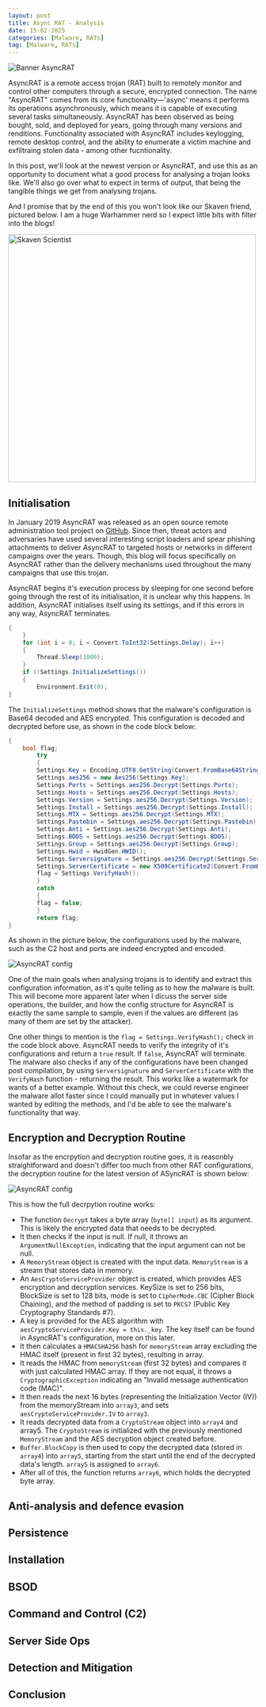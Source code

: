 ```yaml
---
layout: post
title: Async RAT - Analysis
date: 15-02-2025
categories: [Malware, RATs]
tag: [Malware, RATs]
---
```


![Banner AsyncRAT](assets/images/blogs/async-rat/Banner-async.png)

AsyncRAT is a remote access trojan (RAT) built to remotely monitor and control other computers through a secure, encrypted connection. The name "AsyncRAT" comes from its core functionality—'async' means it performs its operations asynchronously, which means it is capable of executing several tasks simultaneously. AsyncRAT has been observed as being bought, sold, and deployed for years, going through many versions and renditions. Functionality associated with AsyncRAT includes keylogging, remote desktop control, and the ability to enumerate a victim machine and exfiltraing stolen data - among other fucntionality.

In this post, we'll look at the newest version or AsyncRAT, and use this as an opportunity to document what a good process for analysing a trojan looks like. We'll also go over what to expect in terms of output, that being the tangible things we get from analysing trojans.

And I promise that by the end of this you won't look like our Skaven friend, pictured below. I am a huge Warhammer nerd so I expect little bits with filter into the blogs!

<img src="assets/images/blogs/async-rat/skaven-scientist.png" alt="Skaven Scientist" width="500" height="500">

## Initialisation

In January 2019 AsyncRAT was released as an open source remote administration tool project on [GitHub](https://github.com/NYAN-x-CAT/AsyncRAT-C-Sharp). Since then, threat actors and adversaries have used several interesting script loaders and spear phishing attachments to deliver AsyncRAT to targeted hosts or networks in different campaigns over the years. Though, this blog will focus specifically on AsyncRAT rather than the delivery mechanisms used throughout the many campaigns that use this trojan.

AsyncRAT begins it's execution process by sleeping for one second before going through the rest of its initialisation, it is unclear why this happens. In addition, AsyncRAT initialises itself using its settings, and if this errors in any way, AsyncRAT terminates.

```cs
{
	}
	for (int i = 0; i < Convert.ToInt32(Settings.Delay); i++)
	{
		Thread.Sleep(1000);
	}
	if (!Settings.InitializeSettings())
	{
		Environment.Exit(0);
}
```

The `InitializeSettings` method shows that the malware's configuration is Base64 decoded and AES encrypted. This configuration is decoded and decrypted before use, as shown in the code block below:

```cs
{
	bool flag;
		try
		{
		Settings.Key = Encoding.UTF8.GetString(Convert.FromBase64String(Settings.Key));
		Settings.aes256 = new Aes256(Settings.Key);
		Settings.Ports = Settings.aes256.Decrypt(Settings.Ports);
		Settings.Hosts = Settings.aes256.Decrypt(Settings.Hosts);
		Settings.Version = Settings.aes256.Decrypt(Settings.Version);
		Settings.Install = Settings.aes256.Decrypt(Settings.Install);
		Settings.MTX = Settings.aes256.Decrypt(Settings.MTX);
		Settings.Pastebin = Settings.aes256.Decrypt(Settings.Pastebin);
		Settings.Anti = Settings.aes256.Decrypt(Settings.Anti);
		Settings.BDOS = Settings.aes256.Decrypt(Settings.BDOS);
		Settings.Group = Settings.aes256.Decrypt(Settings.Group);
		Settings.Hwid = HwidGen.HWID();
		Settings.Serversignature = Settings.aes256.Decrypt(Settings.Serversignature);
		Settings.ServerCertificate = new X509Certificate2(Convert.FromBase64String(Settings.aes256.Decrypt(Settings.Certificate)));
		flag = Settings.VerifyHash();
		}
		catch
		{
		flag = false;
		}
		return flag;
}
```

As shown in the picture below, the configurations used by the malware, such as the C2 host and ports are indeed encrypted and encoded.

![AsyncRAT config](assets/images/blogs/async-rat/async-config.png)

One of the main goals when analysing trojans is to identify and extract this configuration information, as it's quite telling as to how the malware is built. This will become more apparent later when I dicuss the server side operations, the builder, and how the config structure for AsyncRAT is exactly the same sample to sample, even if the values are different (as many of them are set by the attacker).

One other things to mention is the `flag = Settings.VerifyHash();` check in the code block above. AsyncRAT needs to verify the integrity of it's configurations and return a `true` result. If `false`, AsyncRAT will terminate. The malware also checks if any of the configurations have been changed post compilation, by using `Serversignature` and `ServerCertificate` with the `VerifyHash` function - returning the result. This works like a watermark for wants of a better example. Without this check, we could reverse engineer the malware allot faster since I could manually put in whatever values I wanted by editing the methods, and I'd be able to see the malware's functionality that way.

## Encryption and Decryption Routine

Insofar as the encrpytion and decryption routine goes, it is reasonbly straightforward and doesn't differ too much from other RAT configurations, the decryption routine for the latest version of ASyncRAT is shown below:

![AsyncRAT config](assets/images/blogs/async-rat/async-decrypt.png)

This is how the full decrpytion routine works:

* The function `Decrypt` takes a byte array (`byte[] input`) as its argument. This is likely the encrypted data that needs to be decrypted.
* It then checks if the input is null. If null, it throws an `ArgumentNullException`, indicating that the input argument can not be null.
* A `MemoryStream` object is created with the input data. `MemoryStream` is a stream that stores data in memory.
* An `AesCryptoServiceProvider` object is created, which provides AES encryption and decryption services. KeySize is set to 256 bits, BlockSize is set to 128 bits, mode is set to `CipherMode.CBC` (Cipher Block Chaining), and the method of padding is set to `PKCS7` (Public Key Cryptography Standards #7).
* A key is provided for the AES algorithm with `aesCryptoServiceProvider.Key = this._key`. The key itself can be found in AsyncRAT's configuration, more on this later.
* It then calculates a `HMACSHA256` hash for `memoryStream` array excluding the HMAC itself (present in first 32 bytes), resulting in array.
* It reads the HMAC from `memoryStream` (first 32 bytes) and compares it with just calculated HMAC array. If they are not equal, it throws a `CryptographicException` indicating an "Invalid message authentication code (MAC)".
* It then reads the next 16 bytes (representing the Initialization Vector (IV)) from the memoryStream into `array3`, and sets `aesCryptoServiceProvider.IV` to `array3`.
* It reads decrypted data from a `CryptoStream` object into `array4` and array5. The `CryptoStream` is initialized with the previously mentioned `MemoryStream` and the AES decryption object created before.
* `Buffer.BlockCopy` is then used to copy the decrypted data (stored in `array4`) into `array5`, starting from the start until the end of the decrypted data's length.
`array5` is assigned to `array6`.
* After all of this, the function returns `array6`, which holds the decrypted byte array.











## Anti-analysis and defence evasion

## Persistence

## Installation

## BSOD

## Command and Control (C2)

## Server Side Ops

## Detection and Mitigation

## Conclusion


